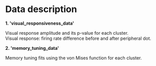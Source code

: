 <!DOCTYPE html>
<html>
<head>
    <h1>Data description</h1>
</head>
    <body>
    <b>1. 'visual_responsiveness_data'</b>
    <p>Visual response amplitude and its p-value for each cluster.<br>
    Visual response: firing rate difference before and after peripheral dot.</p>
    </body> 
    <body>
    <b>2. 'memory_tuning_data'</b>
    <p>Memory tuning fits using the von Mises function for each cluster.</p>
    </body>
</html>
